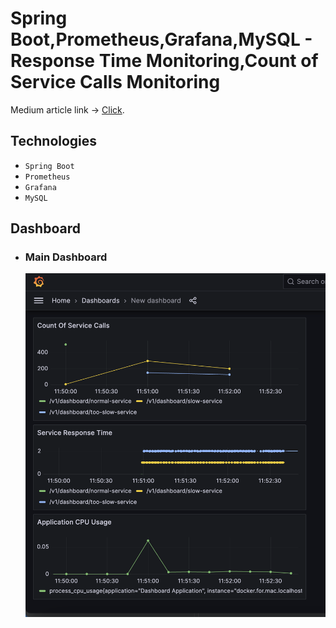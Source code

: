 # Spring Boot,Prometheus,Grafana,MySQL - Response Time Monitoring,Count of Service Calls Monitoring

Medium article link -> [Click](https://medium.com/@htyesilyurt/spring-boot-prometheus-grafana-response-time-count-of-service-calls-cpu-usage-monitoring-with-f2dd36d7dfc8).

Technologies
------------
- `Spring Boot`
- `Prometheus` 
- `Grafana`
- `MySQL`

## Dashboard

- ### Main Dashboard

  ![main](https://github.com/tugayesilyurt/spring-prometheus-grafana-response-time-dashboard/blob/main/assets/dashboard.png)
